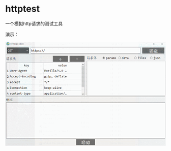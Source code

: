 # httptest
一个模拟http请求的测试工具

演示：

![image](https://github.com/lincode7/httptest/blob/3d8b418f95ff24ce2a49314c11ec138eadf8b569/test/GIF%202021-03-12%2010-25-06.gif)
